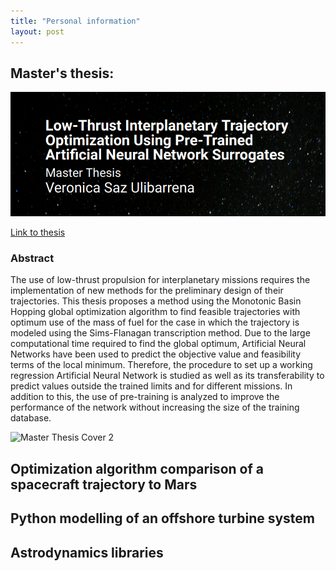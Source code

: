 ```yaml
---
title: "Personal information"
layout: post
---
```



## Master's thesis: 
![Master Thesis Cover](2_4_docs/2_4_1_masterthesiscover1.png)

[Link to thesis](https://repository.tudelft.nl/record/uuid:09c8d317-4f4f-4cb9-9778-bc77b1dd8e59)

### Abstract
The use of low-thrust propulsion for interplanetary missions requires the implementation of new methods for the preliminary design of their trajectories. This thesis proposes a method using the Monotonic Basin Hopping global optimization algorithm to find feasible trajectories with optimum use of the mass of fuel for the case in which the trajectory is modeled using the Sims-Flanagan transcription method. Due to the large computational time required to find the global optimum, Artificial Neural Networks have been used to predict the objective value and feasibility terms of the local minimum. Therefore, the procedure to set up a working regression Artificial Neural Network is studied as well as its transferability to predict values outside the trained limits and for different missions. In addition to this, the use of pre-training is analyzed to improve the performance of the network without increasing the size of the training database.

![Master Thesis Cover 2](2_4_2_masterthesiscover2.png)

## Optimization algorithm comparison of a spacecraft trajectory to Mars

## Python modelling of an offshore turbine system

## Astrodynamics libraries 



